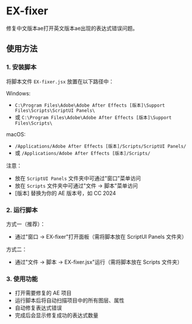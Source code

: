 # EX-fixer

修复中文版本ae打开英文版本ae出现的表达式错误问题。

## 使用方法

### 1. 安装脚本

将脚本文件 `EX-fixer.jsx` 放置在以下路径中：

Windows:
- `C:\Program Files\Adobe\Adobe After Effects [版本]\Support Files\Scripts\ScriptUI Panels\`
- 或 `C:\Program Files\Adobe\Adobe After Effects [版本]\Support Files\Scripts\`

macOS:
- `/Applications/Adobe After Effects [版本]/Scripts/ScriptUI Panels/`
- 或 `/Applications/Adobe After Effects [版本]/Scripts/`

注意：
- 放在 `ScriptUI Panels` 文件夹中可通过"窗口"菜单访问
- 放在 `Scripts` 文件夹中可通过"文件 -> 脚本"菜单访问
- [版本] 替换为你的 AE 版本号，如 CC 2024

### 2. 运行脚本

方式一（推荐）：
- 通过"窗口 -> EX-fixer"打开面板（需将脚本放在 ScriptUI Panels 文件夹）

方式二：
- 通过"文件 -> 脚本 -> EX-fixer.jsx"运行（需将脚本放在 Scripts 文件夹）

### 3. 使用功能

- 打开需要修复的 AE 项目
- 运行脚本后将自动扫描项目中的所有图层、属性
- 自动修复表达式错误
- 完成后会显示修复成功的表达式数量
